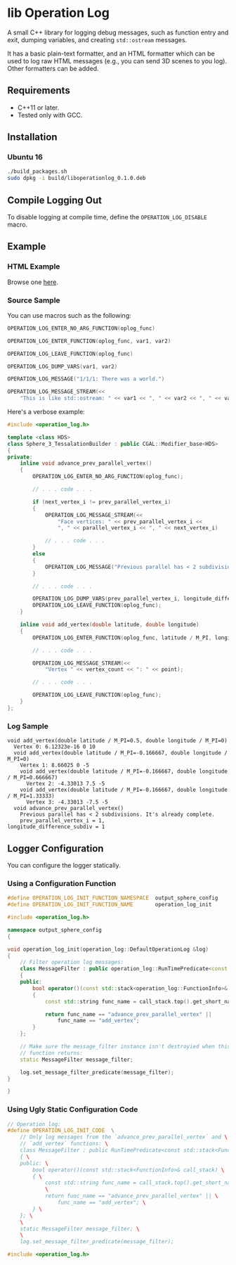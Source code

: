 # lib Operation Log

A small C++ library for logging debug messages, such as function entry and
exit, dumping variables, and creating `std::ostream` messages.

It has a basic plain-text formatter, and an HTML formatter which can be used
to log raw HTML messages (e.g., you can send 3D scenes to you log).  Other
formatters can be added.


## Requirements

* C++11 or later.
* Tested only with GCC.


## Installation

### Ubuntu 16

```BASH
./build_packages.sh
sudo dpkg -i build/liboperationlog_0.1.0.deb
```


## Compile Logging Out

To disable logging at compile time, define the `OPERATION_LOG_DISABLE` macro.


## Example

### HTML Example

Browse one [here](doc/examples/html-log-sphere-tesselation/example-code.md).


### Source Sample

You can use macros such as the following:

```C++
OPERATION_LOG_ENTER_NO_ARG_FUNCTION(oplog_func)

OPERATION_LOG_ENTER_FUNCTION(oplog_func, var1, var2)

OPERATION_LOG_LEAVE_FUNCTION(oplog_func)

OPERATION_LOG_DUMP_VARS(var1, var2)

OPERATION_LOG_MESSAGE("1/1/1: There was a world.")

OPERATION_LOG_MESSAGE_STREAM(<<
    "This is like std::ostream: " << var1 << ", " << var2 << ", " << var3)

```

Here's a verbose example:

```C++
#include <operation_log.h>

template <class HDS>
class Sphere_3_TessalationBuilder : public CGAL::Modifier_base<HDS>
{
private:
    inline void advance_prev_parallel_vertex()
    {
        OPERATION_LOG_ENTER_NO_ARG_FUNCTION(oplog_func);

        // . . . code . . .

        if (next_vertex_i != prev_parallel_vertex_i)
        {
            OPERATION_LOG_MESSAGE_STREAM(<<
                "Face vertices: " << prev_parallel_vertex_i <<
                ", " << parallel_vertex_i << ", " << next_vertex_i)

            // . . . code . . .
        }
        else
        {
            OPERATION_LOG_MESSAGE("Previous parallel has < 2 subdivisions. It's already complete.");
        }

        // . . . code . . .

        OPERATION_LOG_DUMP_VARS(prev_parallel_vertex_i, longitude_difference_subdiv);
        OPERATION_LOG_LEAVE_FUNCTION(oplog_func);
    }

    inline void add_vertex(double latitude, double longitude)
    {
        OPERATION_LOG_ENTER_FUNCTION(oplog_func, latitude / M_PI, longitude / M_PI);

        // . . . code . . .

        OPERATION_LOG_MESSAGE_STREAM(<<
            "Vertex " << vertex_count << ": " << point);

        // . . . code . . .

        OPERATION_LOG_LEAVE_FUNCTION(oplog_func);
    }
};
```

### Log Sample


```
void add_vertex(double latitude / M_PI=0.5, double longitude / M_PI=0)
  Vertex 0: 6.12323e-16 0 10
  void add_vertex(double latitude / M_PI=-0.166667, double longitude / M_PI=0)
    Vertex 1: 8.66025 0 -5
    void add_vertex(double latitude / M_PI=-0.166667, double longitude / M_PI=0.666667)
      Vertex 2: -4.33013 7.5 -5
    void add_vertex(double latitude / M_PI=-0.166667, double longitude / M_PI=1.33333)
      Vertex 3: -4.33013 -7.5 -5
  void advance_prev_parallel_vertex()
    Previous parallel has < 2 subdivisions. It's already complete.
    prev_parallel_vertex_i = 1,
longitude_difference_subdiv = 1
```

## Logger Configuration

You can configure the logger statically.

### Using a Configuration Function

```C++
#define OPERATION_LOG_INIT_FUNCTION_NAMESPACE  output_sphere_config
#define OPERATION_LOG_INIT_FUNCTION_NAME       operation_log_init

#include <operation_log.h>

namespace output_sphere_config
{

void operation_log_init(operation_log::DefaultOperationLog &log)
{
    // Filter operation log messages:
    class MessageFilter : public operation_log::RunTimePredicate<const std::stack<operation_log::FunctionInfo>&>
    {
    public:
        bool operator()(const std::stack<operation_log::FunctionInfo>& call_stack)
        {
            const std::string func_name = call_stack.top().get_short_name();

            return func_name == "advance_prev_parallel_vertex" ||
                func_name == "add_vertex";
        }
    };

    // Make sure the message_filter instance isn't destroyied when this
    // function returns:
    static MessageFilter message_filter;

    log.set_message_filter_predicate(message_filter);
}

}
```

### Using Ugly Static Configuration Code

```C++
// Operation log:
#define OPERATION_LOG_INIT_CODE  \
    // Only log messages from the `advance_prev_parallel_vertex` and \
    // `add_vertex` functions: \
    class MessageFilter : public RunTimePredicate<const std::stack<FunctionInfo>&> \
    { \
    public: \
        bool operator()(const std::stack<FunctionInfo>& call_stack) \
        { \
            const std::string func_name = call_stack.top().get_short_name(); \
            \
            return func_name == "advance_prev_parallel_vertex" || \
                func_name == "add_vertex"; \
        } \
    }; \
    \
    static MessageFilter message_filter; \
    \
    log.set_message_filter_predicate(message_filter);

#include <operation_log.h>
```
